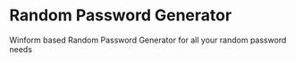 # Random Password Generator
 Winform based Random Password Generator for all your random password needs
